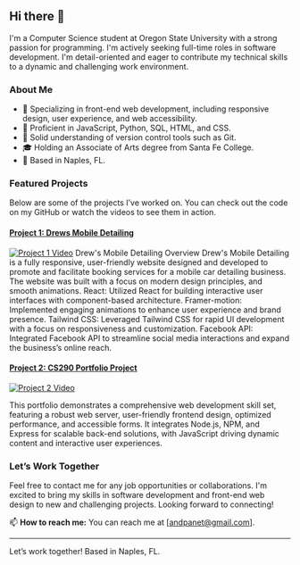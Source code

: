 ## Hi there 👋

I'm a Computer Science student at Oregon State University with a strong passion for programming. I'm actively seeking full-time roles in software development. I'm detail-oriented and eager to contribute my technical skills to a dynamic and challenging work environment. 

### About Me

- 🌟 Specializing in front-end web development, including responsive design, user experience, and web accessibility.
- 🧠 Proficient in JavaScript, Python, SQL, HTML, and CSS.
- 🔧 Solid understanding of version control tools such as Git.
- 🎓 Holding an Associate of Arts degree from Santa Fe College.
- 📍 Based in Naples, FL.

### Featured Projects

Below are some of the projects I’ve worked on. You can check out the code on my GitHub or watch the videos to see them in action.

#### [Project 1: Drews Mobile Detailing](https://github.com/apanettiere/DrewsMobileDetailing)
[![Project 1 Video](https://img.youtube.com/vi/jmoW7ABUB7U/0.jpg)](https://youtu.be/jmoW7ABUB7U)
Drew's Mobile Detailing Overview Drew's Mobile Detailing is a fully responsive, user-friendly website designed and developed to promote and facilitate booking services for a mobile car detailing business. 
The website was built with a focus on modern design principles, and smooth animations. React: Utilized React for building interactive user interfaces with component-based architecture. Framer-motion: Implemented engaging animations to enhance user experience and brand presence. Tailwind CSS: Leveraged Tailwind CSS for rapid UI development with a focus on responsiveness and customization. Facebook API: Integrated Facebook API to streamline social media interactions and expand the business’s online reach. 


#### [Project 2: CS290 Portfolio Project](https://github.com/apanettiere/CS290-Portfolio-Project-)
[![Project 2 Video](https://img.youtube.com/vi/r5O8XvvA4FA/0.jpg)](https://youtu.be/r5O8XvvA4FA)

This portfolio demonstrates a comprehensive web development skill set, featuring a robust web server, user-friendly frontend design, optimized performance, and accessible forms. 
It integrates Node.js, NPM, and Express for scalable back-end solutions, with JavaScript driving dynamic content and interactive user experiences.

### Let’s Work Together

Feel free to contact me for any job opportunities or collaborations. I'm excited to bring my skills in software development and front-end web design to new and challenging projects. Looking forward to connecting!

📫 **How to reach me:** You can reach me at [andpanet@gmail.com].

---

<footer>
  <p>Let’s work together! Based in Naples, FL.</p>
</footer>

